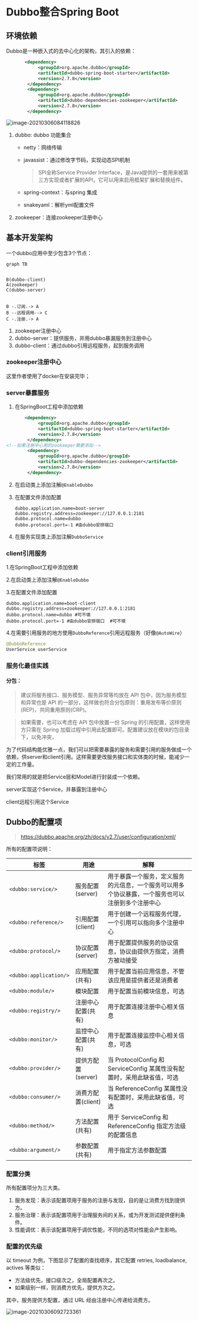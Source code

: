 # Dubbo整合Spring Boot

## 环境依赖

Dubbo是一种嵌入式的去中心化的架构，其引入的依赖：

``` xml
	   <dependency>
            <groupId>org.apache.dubbo</groupId>
            <artifactId>dubbo-spring-boot-starter</artifactId>
            <version>2.7.8</version>
        </dependency>
        <dependency>
            <groupId>org.apache.dubbo</groupId>
            <artifactId>dubbo-dependencies-zookeeper</artifactId>
            <version>2.7.8</version>
        </dependency>
```

![image-20210306084118826](C:\Users\Administrator\AppData\Roaming\Typora\typora-user-images\image-20210306084118826.png)

1. dubbo: dubbo 功能集合

   - netty：网络传输

   - javassist：通过修改字节码，实现动态SPI机制

     > SPI全称Service Provider Interface，是Java提供的一套用来被第三方实现或者扩展的API，它可以用来启用框架扩展和替换组件。

   - spring-context：与spring 集成

   - snakeyaml：解析yml配置文件

2. zookeeper：连接zookeeper注册中心

## 基本开发架构

一个dubbo应用中至少包含3个节点：

``` mermaid
graph TB


B(dubbo-client)
A(zookeeper)
C(dubbo-server)


B -.订阅.-> A
B --远程调用--> C
C -.注册.-> A

```



1. zookeeper注册中心
2. dubbo-server：提供服务，并用dubbo暴漏服务到注册中心
3. dubbo-client：通过dubbo引用远程服务，起到服务调用

### zookeeper注册中心

这里作者使用了docker在安装完毕；

### server暴露服务

1. 在SpringBoot工程中添加依赖

``` xml
	   <dependency>
            <groupId>org.apache.dubbo</groupId>
            <artifactId>dubbo-spring-boot-starter</artifactId>
            <version>2.7.8</version>
        </dependency>
<!--如果注册中心用的zookeeper需要添加-->
        <dependency>
            <groupId>org.apache.dubbo</groupId>
            <artifactId>dubbo-dependencies-zookeeper</artifactId>
            <version>2.7.8</version>
        </dependency>
```

2. 在启动类上添加注解`@EnableDubbo`

3. 在配置文件添加配置

   ```properties
   dubbo.application.name=boot-server
   dubbo.registry.address=zookeeper://127.0.0.1:2181
   dubbo.protocol.name=dubbo
   dubbo.protocol.port=-1 #由dubbo安排端口
   ```

4. 在服务实现类上添加注解`DubboService`

### client引用服务

1.在SpringBoot工程中添加依赖

2.在启动类上添加注解`@EnableDubbo`

3.在配置文件添加配置

```properties
dubbo.application.name=boot-client
dubbo.registry.address=zookeeper://127.0.0.1:2181
dubbo.protocol.name=dubbo #可不填
dubbo.protocol.port=-1 #由dubbo安排端口  #可不填
```

4.在需要引用服务的地方使用`DubboReference`引用远程服务（好像`@AutoWire`）

```java
@DubboReference
UserService userService
```

### 服务化最佳实践

#### 分包：

>建议将服务接口、服务模型、服务异常等均放在 API 包中，因为服务模型和异常也是 API 的一部分，这样做也符合分包原则：重用发布等价原则(REP)，共同重用原则(CRP)。

> 如果需要，也可以考虑在 API 包中放置一份 Spring 的引用配置，这样使用方只需在 Spring 加载过程中引用此配置即可。配置建议放在模块的包目录下，以免冲突，

为了代码结构能优雅一点，我们可以把需要暴露的服务和需要引用的服务做成一个依赖，供server和client引用。这样需要更改服务接口和实体类的时候，能减少一定的工作量。

我们常用的就是把Service层和Model进行封装成一个依赖。

server实现这个Service，并暴露到注册中心

client远程引用这个Service

## Dubbo的配置项

> https://dubbo.apache.org/zh/docs/v2.7/user/configuration/xml/

所有的配置项说明：

| 标签                   | 用途         | 解释                                                         |
| ---------------------- | ------------ | ------------------------------------------------------------ |
| `<dubbo:service/>`     | 服务配置(server)     | 用于暴露一个服务，定义服务的元信息，一个服务可以用多个协议暴露，一个服务也可以注册到多个注册中心 |
| `<dubbo:reference/>`   | 引用配置(client)     | 用于创建一个远程服务代理，一个引用可以指向多个注册中心       |
| `<dubbo:protocol/>`    | 协议配置(server)     | 用于配置提供服务的协议信息，协议由提供方指定，消费方被动接受 |
| `<dubbo:application/>` | 应用配置 (共有)| 用于配置当前应用信息，不管该应用是提供者还是消费者           |
| `<dubbo:module/>`      | 模块配置     | 用于配置当前模块信息，可选                                   |
| `<dubbo:registry/>`    | 注册中心配置(共有) | 用于配置连接注册中心相关信息                                 |
| `<dubbo:monitor/>`     | 监控中心配置(共有) | 用于配置连接监控中心相关信息，可选                           |
| `<dubbo:provider/>`    | 提供方配置(server)   | 当 ProtocolConfig 和 ServiceConfig 某属性没有配置时，采用此缺省值，可选 |
| `<dubbo:consumer/>`    | 消费方配置(client)   | 当 ReferenceConfig 某属性没有配置时，采用此缺省值，可选      |
| `<dubbo:method/>`      | 方法配置(共有)     | 用于 ServiceConfig 和 ReferenceConfig 指定方法级的配置信息   |
| `<dubbo:argument/>`    | 参数配置(共有)     | 用于指定方法参数配置                                         |

### 配置分类

所有配置项分为三⼤类。 

1. 服务发现：表示该配置项⽤于服务的注册与发现，⽬的是让消费⽅找到提供⽅。 
2. 服务治理：表示该配置项⽤于治理服务间的关系，或为开发测试提供便利条件。 
3. 性能调优：表示该配置项⽤于调优性能，不同的选项对性能会产⽣影响。

### 配置的优先级

以 timeout 为例，下图显示了配置的查找顺序，其它配置 retries, loadbalance, actives 等类似：

- 方法级优先，接口级次之，全局配置再次之。
- 如果级别一样，则消费方优先，提供方次之。

其中，服务提供方配置，通过 URL 经由注册中心传递给消费方。

![image-20210306092723361](C:\Users\Administrator\AppData\Roaming\Typora\typora-user-images\image-20210306092723361.png)